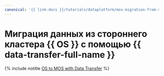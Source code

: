 ```yaml
---
canonical: '{{ link-docs }}/tutorials/dataplatform/mos-migration-from-standalone'
---
```


# Миграция данных из стороннего кластера {{ OS }} с помощью {{ data-transfer-full-name }}

{% include notitle [OS to MOS with Data Transfer](../../_tutorials/dataplatform/datatransfer/os-mos.md) %}
